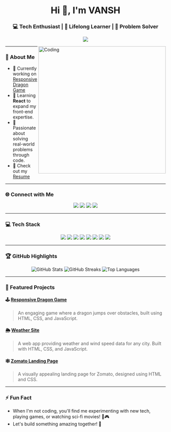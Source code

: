 <h1 align="center">Hi 👋, I'm VANSH</h1>
<h3 align="center">💻 Tech Enthusiast | 🌟 Lifelong Learner | 🚀 Problem Solver</h3>

<p align="center">
  <img src="https://readme-typing-svg.herokuapp.com?font=Fira+Code&size=22&pause=1000&color=0078D7&center=true&vCenter=true&width=435&lines=Welcome+to+my+GitHub+Profile!;I'm+a+Passionate+Developer+%E2%9C%A8;Coding+to+Create+Impact%21">
</p>

<img align="right" alt="Coding" width="400" src="https://cdn.dribbble.com/users/1162077/screenshots/3848914/programmer.gif">

---

### 🚀 About Me
- 🔭 Currently working on [Responsive Dragon Game](https://dinogame26.netlify.app/)  
- 🌱 Learning **React** to expand my front-end expertise.  
- 🎯 Passionate about solving real-world problems through code.  
- 📄 Check out my [Resume](https://drive.google.com/file/d/1rh9vQIcFnkhq5c4DZebYrPrjXnnuiSuX/view?usp=sharing)  

---

### 🌐 Connect with Me
<p align="center">
  <a href="https://twitter.com/vansh_s_" target="_blank"><img src="https://img.shields.io/badge/Twitter-1DA1F2?style=for-the-badge&logo=twitter&logoColor=white"></a>
  <a href="https://linkedin.com/in/vansh-singh-9b687a285" target="_blank"><img src="https://img.shields.io/badge/LinkedIn-0077B5?style=for-the-badge&logo=linkedin&logoColor=white"></a>
  <a href="https://instagram.com/_vansh_s._" target="_blank"><img src="https://img.shields.io/badge/Instagram-E4405F?style=for-the-badge&logo=instagram&logoColor=white"></a>
  <a href="https://leetcode.com/user5812wt" target="_blank"><img src="https://img.shields.io/badge/LeetCode-FFA116?style=for-the-badge&logo=leetcode&logoColor=black"></a>
</p>

---

### 💻 Tech Stack
<p align="center">
  <img src="https://img.shields.io/badge/HTML5-E34F26?style=for-the-badge&logo=html5&logoColor=white">
  <img src="https://img.shields.io/badge/CSS3-1572B6?style=for-the-badge&logo=css3&logoColor=white">
  <img src="https://img.shields.io/badge/JavaScript-F7DF1E?style=for-the-badge&logo=javascript&logoColor=black">
  <img src="https://img.shields.io/badge/React-61DAFB?style=for-the-badge&logo=react&logoColor=black">
  <img src="https://img.shields.io/badge/Node.js-339933?style=for-the-badge&logo=nodedotjs&logoColor=white">
  <img src="https://img.shields.io/badge/MongoDB-47A248?style=for-the-badge&logo=mongodb&logoColor=white">
  <img src="https://img.shields.io/badge/MySQL-4479A1?style=for-the-badge&logo=mysql&logoColor=white">
  <img src="https://img.shields.io/badge/Git-F05032?style=for-the-badge&logo=git&logoColor=white">
</p>

---

### 🏆 GitHub Highlights
<p align="center">
  <img src="https://github-readme-stats.vercel.app/api?username=vansh1056&show_icons=true&theme=radical" alt="GitHub Stats">
  <img src="https://github-readme-streak-stats.herokuapp.com/?user=vansh1056&theme=radical" alt="GitHub Streaks">
  <img src="https://github-readme-stats.vercel.app/api/top-langs/?username=vansh1056&layout=compact&theme=radical" alt="Top Languages">
</p>

---

### 📂 Featured Projects
#### 🕹️ [Responsive Dragon Game](https://dinogame26.netlify.app/)  
> An engaging game where a dragon jumps over obstacles, built using HTML, CSS, and JavaScript.

#### 🌦️ [Weather Site](#)  
> A web app providing weather and wind speed data for any city. Built with HTML, CSS, and JavaScript.  

#### 🕸️ [Zomato Landing Page](#)  
> A visually appealing landing page for Zomato, designed using HTML and CSS.

---

### ⚡ Fun Fact
- When I'm not coding, you'll find me experimenting with new tech, playing games, or watching sci-fi movies! 🌌🎮
- Let's build something amazing together! 🤝

